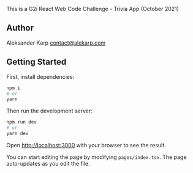 This is a G2i React Web Code Challenge - Trivia App (October 2021)

## Author

Aleksander Karp
contact@alekarp.com

## Getting Started

First, install dependencies:

```bash
npm i
# or
yarn
```

Then run the development server:

```bash
npm run dev
# or
yarn dev
```

Open [http://localhost:3000](http://localhost:3000) with your browser to see the result.

You can start editing the page by modifying `pages/index.tsx`. The page auto-updates as you edit the file.
